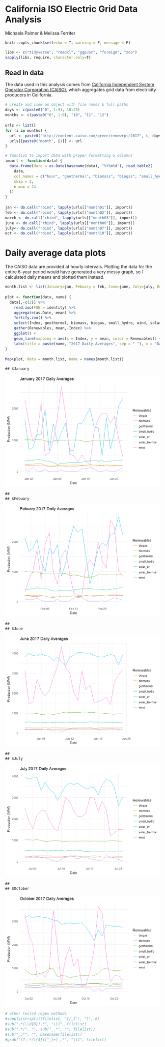 California ISO Electric Grid Data Analysis
================
Michaela Palmer & Melissa Ferriter

``` r
knitr::opts_chunk$set(echo = T, warning = F, message = F)
```

``` r
libs <- c("tidyverse", "readxl", "ggpubr", "foreign", "zoo")
sapply(libs, require, character.only=T)
```

Read in data
------------

The data used in this analysis comes from [California Independent System Operator Corporation (CAISO)](http://www.caiso.com/green/renewableswatch.html), which aggregates grid data from electricity producers in California.

``` r
# create and view an object with file names & full paths
days <- c(paste0("0", 1:9), 10:25)
months <- c(paste0("0", 1:9), "10", "11", "12")

urls <- list()
for (i in months) {
  url <- paste0("http://content.caiso.com/green/renewrpt/2017", i, days,"_DailyRenewablesWatch.txt")
  urls[[paste0("month", i)]] <- url
}
```

``` r
# function to import data with proper formatting & columns 
import <- function(data) {
  data.frame(date = as.Date(basename(data), "%Y%m%d"), read_table2( 
    data,
    col_names = c("hour", "geothermal", "biomass", "biogas", "small_hydro", "wind", "solar_pv", "solar_thermal" ),
    skip = 2,
    n_max = 24
  )) 
}

jan <- do.call("rbind", lapply(urls[["month01"]], import))
feb <- do.call("rbind", lapply(urls[["month02"]], import)) 
march <- do.call("rbind", lapply(urls[["month03"]], import)) 
june <- do.call("rbind", lapply(urls[["month06"]], import))
july<- do.call("rbind", lapply(urls[["month07"]], import))
oct <- do.call("rbind", lapply(urls[["month10"]], import))
```

Daily average data plots
========================

The CAISO data are provided at hourly intervals. Plotting the data for the entire 6-year period would have generated a very messy graph, so I calculated daily means and plotted them instead.

``` r
month.list <- list(January=jan, Febuary = feb, June=june, July=july, October=oct)

plot <- function(data, name) {
  data[,-c(2)] %>%
    read.zoo(FUN = identity) %>%
    aggregate(as.Date, mean) %>%
    fortify.zoo() %>%
    select(Index, geothermal, biomass, biogas, small_hydro, wind, solar_pv, solar_thermal) %>%
    gather(Renewables, mean,-Index) %>%
    ggplot() +
    geom_line(mapping = aes(x = Index, y = mean, color = Renewables)) + 
    labs(title = paste(name, "2017 Daily Averages", sep = " "), x = "Date", y = "Production (MW)") + theme_minimal()
}

Map(plot, data = month.list, name = names(month.list))
```

    ## $January

![](final-project_files/figure-markdown_github/unnamed-chunk-4-1.png)

    ## 
    ## $Febuary

![](final-project_files/figure-markdown_github/unnamed-chunk-4-2.png)

    ## 
    ## $June

![](final-project_files/figure-markdown_github/unnamed-chunk-4-3.png)

    ## 
    ## $July

![](final-project_files/figure-markdown_github/unnamed-chunk-4-4.png)

    ## 
    ## $October

![](final-project_files/figure-markdown_github/unnamed-chunk-4-5.png)

``` r
# other tested regex methods
#sapply(strsplit(filelist, "[/_]"), "[", 6)
#sub(".*(\\d{8}).*", "\\1", filelist)
#sub(".*/", "", sub("_.*", "", filelist))
#sub("_.*", "", basename(filelist))
#gsub("(?:.*/){4}([^_]+)_.*", "\\1", filelist)
```
